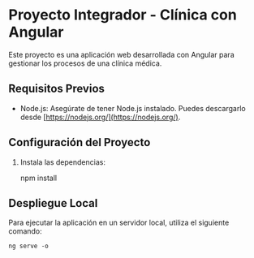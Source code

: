 # Proyecto Integrador - Clínica con Angular

Este proyecto es una aplicación web desarrollada con Angular para gestionar los procesos de una clínica médica.

## Requisitos Previos

- Node.js: Asegúrate de tener Node.js instalado. Puedes descargarlo desde [https://nodejs.org/](https://nodejs.org/).

## Configuración del Proyecto


1. Instala las dependencias:

    npm install

## Despliegue Local

Para ejecutar la aplicación en un servidor local, utiliza el siguiente comando:

    ng serve -o
